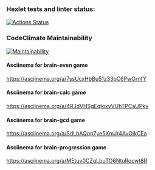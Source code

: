 ### Hexlet tests and linter status:
[![Actions Status](https://github.com/modemfux/python-project-49/workflows/hexlet-check/badge.svg)](https://github.com/modemfux/python-project-49/actions)

### CodeClimate Maintainability
[![Maintainability](https://api.codeclimate.com/v1/badges/354794dcad51932d684a/maintainability)](https://codeclimate.com/github/modemfux/python-project-49/maintainability)

#### Asciinema for brain-even game
https://asciinema.org/a/7ssUcxHbBu51z33pC6PwOrnfY

#### Asciinema for brain-calc game
https://asciinema.org/a/4RJdVHSgEqtoxvVUhTPCaUPkv

#### Asciinema for brain-gcd game
https://asciinema.org/a/SdLbAQqp7ye5XmJr4AvOikCEa

#### Asciinema for brain-progression game
https://asciinema.org/a/MEtuv0CZqLbuTO6NtuRocwt8R
